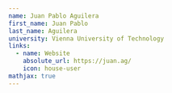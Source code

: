 ```yaml
---
name: Juan Pablo Aguilera
first_name: Juan Pablo
last_name: Aguilera
university: Vienna University of Technology
links:
  - name: Website
    absolute_url: https://juan.ag/
    icon: house-user
mathjax: true
---
```

